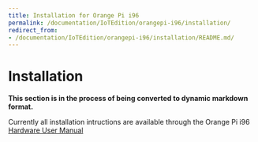 ```yaml
---
title: Installation for Orange Pi i96
permalink: /documentation/IoTEdition/orangepi-i96/installation/
redirect_from:
- /documentation/IoTEdition/orangepi-i96/installation/README.md/
---
```

# Installation

**This section is in the process of being converted to dynamic markdown format.**

Currently all installation intructions are available through the Orange Pi i96 [Hardware User Manual](../hardware-docs/)
